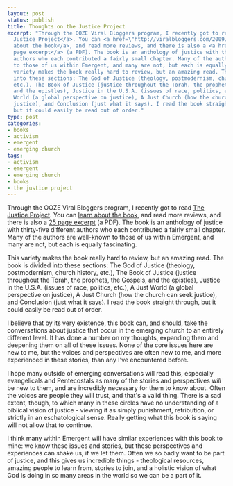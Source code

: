 ```yaml
---
layout: post
status: publish
title: Thoughts on the Justice Project
excerpt: "Through the OOZE Viral Bloggers program, I recently got to read <a href=\"http://www.amazon.com/gp/product/0801013283?ie=UTF8&amp;tag=jonathanstega-20&amp;linkCode=as2&amp;camp=1789&amp;creative=390957&amp;creativeASIN=0801013283\">The
  Justice Project</a>. You can <a href=\"http://viralbloggers.com/2009/09/the-justice-project-edited-by-brian-mclaren-elisa-padilla-ashley-bunting-seeber/\">learn
  about the book</a>, and read more reviews, and there is also a <a href=\"http://www.bakerbooks.com/Media/MediaManager/Excerpt_9780801013287.pdf\">25
  page excerpt</a> (a PDF). The book is an anthology of justice with thirty-five different
  authors who each contributed a fairly small chapter. Many of the authors are well-known
  to those of us within Emergent, and many are not, but each is equally fascinating.\r\n\r\nThis
  variety makes the book really hard to review, but an amazing read. The book is divided
  into these sections: The God of Justice (theology, postmodernism, church history,
  etc.), The Book of Justice (justice throughout the Torah, the prophets, the Gospels,
  and the epistles), Justice in the U.S.A. (issues of race, politics, etc.), A Just
  World (a global perspective on justice), A Just Church (how the church can seek
  justice), and Conclusion (just what it says). I read the book straight through,
  but it could easily be read out of order."
type: post
categories:
- books
- activism
- emergent
- emerging church
tags:
- activism
- emergent
- emerging church
- books
- the justice project
---
```

Through the OOZE Viral Bloggers program, I recently got to read <a href="http://www.amazon.com/gp/product/0801013283?ie=UTF8&amp;tag=jonathanstega-20&amp;linkCode=as2&amp;camp=1789&amp;creative=390957&amp;creativeASIN=0801013283">The Justice Project</a>. You can <a href="http://viralbloggers.com/2009/09/the-justice-project-edited-by-brian-mclaren-elisa-padilla-ashley-bunting-seeber/">learn about the book</a>, and read more reviews, and there is also a <a href="http://www.bakerbooks.com/Media/MediaManager/Excerpt_9780801013287.pdf">25 page excerpt</a> (a PDF). The book is an anthology of justice with thirty-five different authors who each contributed a fairly small chapter. Many of the authors are well-known to those of us within Emergent, and many are not, but each is equally fascinating.

This variety makes the book really hard to review, but an amazing read. The book is divided into these sections: The God of Justice (theology, postmodernism, church history, etc.), The Book of Justice (justice throughout the Torah, the prophets, the Gospels, and the epistles), Justice in the U.S.A. (issues of race, politics, etc.), A Just World (a global perspective on justice), A Just Church (how the church can seek justice), and Conclusion (just what it says). I read the book straight through, but it could easily be read out of order.

I believe that by its very existence, this book can, and should, take the conversations about justice that occur in the emerging church to an entirely different level. It has done a number on my thoughts, expanding them and deepening them on all of these issues. None of the core issues here are new to me, but the voices and perspectives are often new to me, and more experienced in these stories, than any I've encountered before.

I hope many outside of emerging conversations will read this, especially evangelicals and Pentecostals as many of the stories and perspectives <em>will</em> be new to them, and are incredibly necessary for them to know about. Often the voices are people they will trust, and that's a valid thing. There is a sad extent, though, to which many in these circles have no understanding of a biblical vision of justice - viewing it as simply punishment, retribution, or strictly in an eschatological sense. Really getting what this book is saying will not allow that to continue.

I think many within Emergent will have similar experiences with this book to mine: we know these issues and stories, but these perspectives and experiences can shake us, if we let them. Often we so badly want to be part of justice, and this gives us incredible things - theological resources, amazing people to learn from, stories to join, and a holistic vision of what God is doing in so many areas in the world so we can be a part of it.
